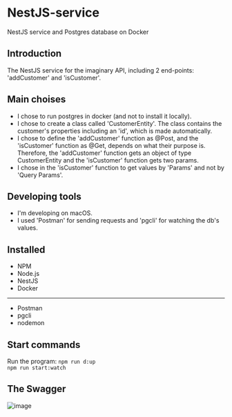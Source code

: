 # NestJS-service
NestJS service and Postgres database on Docker

## Introduction
The NestJS service for the imaginary API, including 2 end-points: 'addCustomer' and 'isCustomer'.

## Main choises
- I chose to run postgres in docker (and not to install it locally).
- I chose to create a class called 'CustomerEntity'. The class contains the customer's properties including an 'id', which is made automatically.
- I chose to define the 'addCustomer' function as @Post, and the 'isCustomer' function as @Get, depends on what their purpose is. Therefore,
  the 'addCustomer' function gets an object of type CustomerEntity and the 'isCustomer' function gets two params.
- I chose in the 'isCustomer' function to get values by 'Params' and not by 'Query Params'.

## Developing tools
- I'm developing on macOS.
- I used 'Postman' for sending requests and 'pgcli' for watching the db's values.

## Installed
- NPM
- Node.js
- NestJS
- Docker
- --
- Postman
- pgcli
- nodemon

## Start commands
Run the program:
`npm run d:up` <br>
`npm run start:watch`

## The Swagger

![image](https://user-images.githubusercontent.com/50168804/109670302-a71fb900-7b7b-11eb-8e29-5ff834e7ed6c.png)
